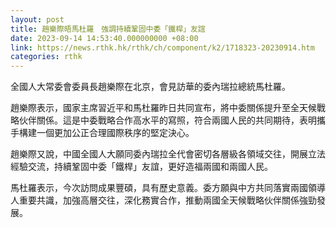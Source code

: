 ```yaml
---
layout: post
title: 趙樂際晤馬杜羅　強調持續鞏固中委「鐵桿」友誼
date: 2023-09-14 14:53:40.000000000 +08:00
link: https://news.rthk.hk/rthk/ch/component/k2/1718323-20230914.htm
categories: rthk
---
```


全國人大常委會委員長趙樂際在北京，會見訪華的委內瑞拉總統馬杜羅。

趙樂際表示，國家主席習近平和馬杜羅昨日共同宣布，將中委關係提升至全天候戰略伙伴關係。這是中委戰略合作高水平的寫照，符合兩國人民的共同期待，表明攜手構建一個更加公正合理國際秩序的堅定決心。

趙樂際又說，中國全國人大願同委內瑞拉全代會密切各層級各領域交往，開展立法經驗交流，持續鞏固中委「鐵桿」友誼，更好造福兩國和兩國人民。

馬杜羅表示，今次訪問成果豐碩，具有歷史意義。委方願與中方共同落實兩國領導人重要共識，加強高層交往，深化務實合作，推動兩國全天候戰略伙伴關係強勁發展。
